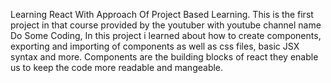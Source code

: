Learning React With Approach Of Project Based Learning. This is the first project in that course provided by the youtuber with youtube channel name Do Some Coding, In this project i learned about how to create components, exporting and importing of components as well as css files, basic JSX syntax and more. Components are the building blocks of react they enable us to keep the code more readable and mangeable.
